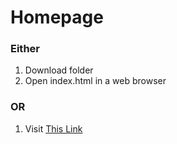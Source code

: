 # Homepage

### Either
1. Download folder
2. Open index.html in a web browser

### OR
1. Visit <a href="https://rtallarr.github.io">This Link</a>
